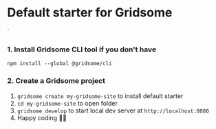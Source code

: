 # Default starter for Gridsome
`
### 1. Install Gridsome CLI tool if you don't have

`npm install --global @gridsome/cli`

### 2. Create a Gridsome project

1. `gridsome create my-gridsome-site` to install default starter </li>
2. `cd my-gridsome-site` to open folder
3. `gridsome develop` to start local dev server at `http://localhost:8080`
4. Happy coding 🎉🙌
